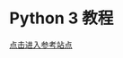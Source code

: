 Python 3 教程
============
[点击进入参考站点](https://www.liaoxuefeng.com/wiki/0014316089557264a6b348958f449949df42a6d3a2e542c000)
